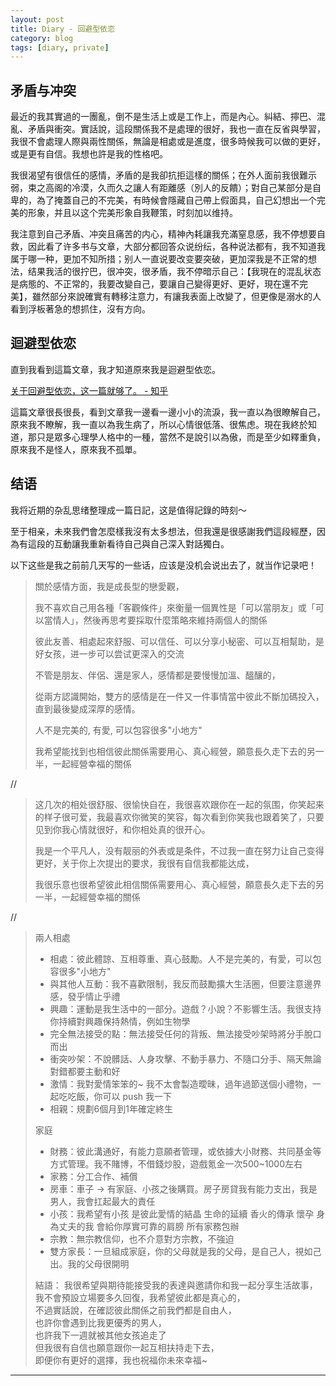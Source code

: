 ```yaml
---
layout: post
title: Diary - 回避型依恋
category: blog
tags: [diary, private]
---
```


## 矛盾与冲突

最近的我其實過的一團亂，倒不是生活上或是工作上，而是內心。糾結、擰巴、混亂、矛盾與衝突。實話說，這段關係我不是處理的很好，我也一直在反省與學習，我很不會處理人際與兩性關係，無論是相處或是進度，很多時候我可以做的更好，或是更有自信。我想也許是我的性格吧。

我很渴望有很信任的感情，矛盾的是我卻抗拒這樣的關係；在外人面前我很難示弱，束之高阁的冷漠，久而久之讓人有距離感（別人的反饋）；對自己某部分是自卑的，為了掩蓋自己的不完美，有時候會隱藏自己帶上假面具，自己幻想出一个完美的形象，并且以这个完美形象自我鞭策，时刻加以维持。

我注意到自己矛盾、冲突且痛苦的内心，精神內耗讓我充滿窒息感，我不停想要自救，因此看了许多书与文章，大部分都回答众说纷纭，各种说法都有，我不知道我属于哪一种，更加不知所措；别人一直说要改变要突破，更加深我是不正常的想法，结果我活的很拧巴，很冲突，很矛盾，我不停暗示自己：【我現在的混乱状态是病態的、不正常的，我要改變自己，要讓自己變得更好、更好，現在還不完美】，雖然部分來說確實有轉移注意力，有讓我表面上改變了，但更像是溺水的人看到浮板著急的想抓住，沒有方向。

## 迴避型依恋

直到我看到這篇文章，我才知道原來我是迴避型依恋。

[关于回避型依恋，这一篇就够了。 - 知乎](https://zhuanlan.zhihu.com/p/264425224)

這篇文章很長很長，看到文章我一邊看一邊小小的流淚，我一直以為很瞭解自己，原來我不瞭解，我一直以為我生病了，所以心情很低落、很焦虑。現在我終於知道，那只是眾多心理學人格中的一種，當然不是說引以為傲，而是至少如釋重負，原來我不是怪人，原來我不孤單。

## 结语

我将近期的杂乱思绪整理成一篇日記，这是值得記錄的時刻～

至于相亲，未來我們會怎麼樣我沒有太多想法，但我還是很感謝我們這段經歷，因為有這段的互動讓我重新看待自己與自己深入對話獨白。

以下这些是我之前前几天写的一些话，应该是没机会说出去了，就当作记录吧！

> 關於感情方面，我是成長型的戀愛觀，
>
> 我不喜欢自己用各種「客觀條件」來衡量一個異性是「可以當朋友」或「可以當情人」，然後再思考要採取什麼策略來維持兩個人的關係
> 
> 彼此友善、相處起來舒服、可以信任、可以分享小秘密、可以互相幫助，是好女孩，进一步可以尝试更深入的交流
> 
> 不管是朋友、伴侶、還是家人，感情都是要慢慢加溫、醞釀的，
> 
> 從兩方認識開始，雙方的感情是在一件又一件事情當中彼此不斷加碼投入，直到最後變成深厚的感情。
> 
> 人不是完美的, 有愛, 可以包容很多"小地方"
>
> 我希望能找到也相信彼此關係需要用心、真心經營，願意長久走下去的另一半，一起經營幸福的關係

//

> 这几次的相处很舒服、很愉快自在，我很喜欢跟你在一起的氛围，你笑起来的样子很可爱，我最喜欢你微笑的笑容，每次看到你笑我也跟着笑了，只要见到你我心情就很好，和你相处真的很开心。
>
> 我是一个平凡人，没有靓丽的外表或是条件，不过我一直在努力让自己变得更好，关于你上次提出的要求，我很有自信我都能达成，
>
> 我很乐意也很希望彼此相信關係需要用心、真心經營，願意長久走下去的另一半，一起經營幸福的關係

//

> 兩人相處
> 
> - 相處：彼此體諒、互相尊重、真心鼓勵。人不是完美的，有愛，可以包容很多"小地方"
> - 與其他人互動：我不喜歡限制，我反而鼓勵擴大生活圈，但要注意邊界感，發乎情止乎禮
> - 興趣：運動是我生活中的一部分。遊戲？小說？不影響生活。我很支持你持續對興趣保持熱情，例如生物學
> - 完全無法接受的點：無法接受任何的背叛、無法接受吵架時將分手脫口而出
> - 衝突吵架：不說髒話、人身攻擊、不動手暴力、不隨口分手、隔天無論對錯都要主動和好
> - 激情：我對愛情笨笨的~ 我不太會製造曖昧，過年過節送個小禮物，一起吃吃飯，你可以 push 我一下
> - 相親：規劃6個月到1年確定終生
> 
> 家庭
> 
> - 財務：彼此溝通好，有能力意願者管理，或依據大小財務、共同基金等方式管理。我不賭博，不借錢炒股，遊戲氪金一次500~1000左右
> - 家務：分工合作、補償
> - 房車：車子 → 有家庭、小孩之後購買。房子房貸我有能力支出，我是男人，我會扛起最大的責任
> - 小孩：我希望有小孩 是彼此愛情的結晶 生命的延續 香火的傳承 懷孕 身為丈夫的我 會給你厚實可靠的肩膀 所有家務包辦
> - 宗教：無宗教信仰，也不介意對方宗教，不強迫
> - 雙方家長：一旦組成家庭，你的父母就是我的父母，是自己人，視如己出。我的父母很開明
> 
> 結語：
> 我很希望與期待能接受我的表達與邀請你和我一起分享生活故事，<br>
> 我不會預設立場要多久回復，我希望彼此都是真心的，<br>
> 不過實話說，在確認彼此關係之前我們都是自由人，<br>
> 也許你會遇到比我更優秀的男人，<br>
> 也許我下一週就被其他女孩追走了<br>
> 但我很有自信也願意跟你一起互相扶持走下去，<br>
> 即便你有更好的選擇，我也祝福你未來幸福~

---